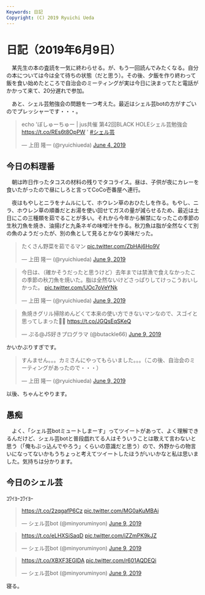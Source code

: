 ```yaml
---
Keywords: 日記
Copyright: (C) 2019 Ryuichi Ueda
---
```


# 日記（2019年6月9日）

　某先生の本の査読を一気に終わらせる。が、もう一回読んでみたくなる。自分の本については今は全て待ちの状態（だと思う）。その後、夕飯を作り終わって飯を食い始めたところで自治会のミーティングが実は今日に決まってたと電話がかかって来て、20分遅れで参加。

　あと、シェル芸勉強会の問題を一つ考えた。最近はシェル芸botの方がすごいのでプレッシャーです・・・。

<blockquote class="twitter-tweet" data-partner="tweetdeck"><p lang="ja" dir="ltr">echo &#39;ぼしゅーちゅー | jus共催 第42回BLACK HOLEシェル芸勉強会 <a href="https://t.co/REs6t8OpPW">https://t.co/REs6t8OpPW</a> &#39; <a href="https://twitter.com/hashtag/%E3%82%B7%E3%82%A7%E3%83%AB%E8%8A%B8?src=hash&amp;ref_src=twsrc%5Etfw">#シェル芸</a></p>&mdash; 上田 隆一 (@ryuichiueda) <a href="https://twitter.com/ryuichiueda/status/1135764735209512960?ref_src=twsrc%5Etfw">June 4, 2019</a></blockquote>
<script async src="https://platform.twitter.com/widgets.js" charset="utf-8"></script>


## 今日の料理番
　朝は昨日作ったタコスの材料の残りでタコライス。昼は、子供が夜にカレーを食いたがったので昼にしろと言ってCoCo壱番屋へ連行。


　夜はもやしとニラをナムルにして、ホウレン草のおひたしを作る。もやし、ニラ、ホウレン草の順番だとお湯を使い回せてガスの量が減らせるため、最近は土日にこの三種類を茹でることが多い。それから今年から解禁になったこの季節の生秋刀魚を焼き、油揚げと九条ネギの味噌汁を作る。秋刀魚は脂が全然なくて別の魚のようだったが、別の魚として見るとかなり美味だった。


<blockquote class="twitter-tweet" data-partner="tweetdeck"><p lang="ja" dir="ltr">たくさん野菜を茹でるマン <a href="https://t.co/ZbHAj6Ho9V">pic.twitter.com/ZbHAj6Ho9V</a></p>&mdash; 上田 隆一 (@ryuichiueda) <a href="https://twitter.com/ryuichiueda/status/1137641040351916032?ref_src=twsrc%5Etfw">June 9, 2019</a></blockquote>




<blockquote class="twitter-tweet" data-partner="tweetdeck"><p lang="ja" dir="ltr">今日は、（確かそうだったと思うけど）去年までは禁漁で食えなかったこの季節の秋刀魚を焼いた。脂は全然ないけどさっぱりしてけっこうおいしかった。 <a href="https://t.co/UOc7oVeYNk">pic.twitter.com/UOc7oVeYNk</a></p>&mdash; 上田 隆一 (@ryuichiueda) <a href="https://twitter.com/ryuichiueda/status/1137718024960585728?ref_src=twsrc%5Etfw">June 9, 2019</a></blockquote>

<blockquote class="twitter-tweet" data-partner="tweetdeck"><p lang="ja" dir="ltr">魚焼きグリル掃除めんどくて本来の使い方できないマンなので、スゴイと思ってしまった👏👏 <a href="https://t.co/JGQsEqSKeQ">https://t.co/JGQsEqSKeQ</a></p>&mdash; ぷる@JS好きプログラマ (@butackle66) <a href="https://twitter.com/butackle66/status/1137720534605524993?ref_src=twsrc%5Etfw">June 9, 2019</a></blockquote>

かいかぶりすぎです。

<blockquote class="twitter-tweet" data-partner="tweetdeck"><p lang="ja" dir="ltr">すんません。。。カミさんにやってもらいました。。。（この後、自治会のミーティングがあったので・・・）</p>&mdash; 上田 隆一 (@ryuichiueda) <a href="https://twitter.com/ryuichiueda/status/1137720928329011200?ref_src=twsrc%5Etfw">June 9, 2019</a></blockquote>
<script async src="https://platform.twitter.com/widgets.js" charset="utf-8"></script>

以後、ちゃんとやります。

## 愚痴

　よく、「シェル芸botミュートしまーす」ってツイートがあって、よく理解できるんだけど、シェル芸botと普段戯れてる人はそういうことは敢えて言わないと思う（「俺もぶっ込んでやろう」くらいの意識だと思う）ので、外野からの物言いになってないかもうちょっと考えてツイートしたほうがいいかなと私は思いました。気持ちは分かります。

## 今日のシェル芸

ｺﾜｲﾖｰｺﾜｲﾖｰ

<blockquote class="twitter-tweet" data-partner="tweetdeck"><p lang="und" dir="ltr"><a href="https://t.co/2zqgafP6Cz">https://t.co/2zqgafP6Cz</a> <a href="https://t.co/MG0aKuMBAi">pic.twitter.com/MG0aKuMBAi</a></p>&mdash; シェル芸bot (@minyoruminyon) <a href="https://twitter.com/minyoruminyon/status/1137716638189379585?ref_src=twsrc%5Etfw">June 9, 2019</a></blockquote>


<blockquote class="twitter-tweet" data-partner="tweetdeck"><p lang="und" dir="ltr"><a href="https://t.co/eLHXSiSaqD">https://t.co/eLHXSiSaqD</a> <a href="https://t.co/iZZmPK9kJZ">pic.twitter.com/iZZmPK9kJZ</a></p>&mdash; シェル芸bot (@minyoruminyon) <a href="https://twitter.com/minyoruminyon/status/1137722293742784518?ref_src=twsrc%5Etfw">June 9, 2019</a></blockquote>

<blockquote class="twitter-tweet" data-partner="tweetdeck"><p lang="und" dir="ltr"><a href="https://t.co/XBXF3EGlDA">https://t.co/XBXF3EGlDA</a> <a href="https://t.co/r601AQDEQi">pic.twitter.com/r601AQDEQi</a></p>&mdash; シェル芸bot (@minyoruminyon) <a href="https://twitter.com/minyoruminyon/status/1137724307382030342?ref_src=twsrc%5Etfw">June 9, 2019</a></blockquote>



寝る。



